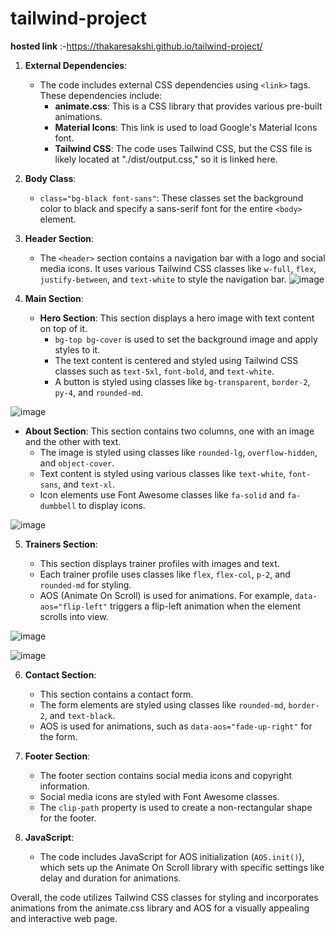 # tailwind-project
**hosted link** :-https://thakaresakshi.github.io/tailwind-project/

1. **External Dependencies**:

   - The code includes external CSS dependencies using `<link>` tags. These dependencies include:
     - **animate.css**: This is a CSS library that provides various pre-built animations.
     - **Material Icons**: This link is used to load Google's Material Icons font.
     - **Tailwind CSS**: The code uses Tailwind CSS, but the CSS file is likely located at "./dist/output.css," so it is linked here.

2. **Body Class**:

   - `class="bg-black font-sans"`: These classes set the background color to black and specify a sans-serif font for the entire `<body>` element.

3. **Header Section**:

   - The `<header>` section contains a navigation bar with a logo and social media icons. It uses various Tailwind CSS classes like `w-full`, `flex`, `justify-between`, and `text-white` to style the navigation bar.
![image](https://github.com/ThakareSakshi/tailwind-project/assets/86354291/5f0840f3-951d-4af3-9e06-ee5a22a61759)

4. **Main Section**:

   - **Hero Section**: This section displays a hero image with text content on top of it.
     - `bg-top bg-cover` is used to set the background image and apply styles to it.
     - The text content is centered and styled using Tailwind CSS classes such as `text-5xl`, `font-bold`, and `text-white`.
     - A button is styled using classes like `bg-transparent`, `border-2`, `py-4`, and `rounded-md`.
       
![image](https://github.com/ThakareSakshi/tailwind-project/assets/86354291/58f762a0-8a1e-448e-b85e-350f80d6e7c6)

   - **About Section**: This section contains two columns, one with an image and the other with text.
     - The image is styled using classes like `rounded-lg`, `overflow-hidden`, and `object-cover`.
     - Text content is styled using various classes like `text-white`, `font-sans`, and `text-xl`.
     - Icon elements use Font Awesome classes like `fa-solid` and `fa-dumbbell` to display icons.

![image](https://github.com/ThakareSakshi/tailwind-project/assets/86354291/35377fcf-85c5-4a22-9015-250e0e8e221a)

5. **Trainers Section**:

   - This section displays trainer profiles with images and text.
   - Each trainer profile uses classes like `flex`, `flex-col`, `p-2`, and `rounded-md` for styling.
   - AOS (Animate On Scroll) is used for animations. For example, `data-aos="flip-left"` triggers a flip-left animation when the element scrolls into view.

![image](https://github.com/ThakareSakshi/tailwind-project/assets/86354291/91e02fb5-b17f-49bf-8f79-7d7904d11829)

![image](https://github.com/ThakareSakshi/tailwind-project/assets/86354291/5b2cc295-e212-4f0f-aaa0-27e844159a70)



6. **Contact Section**:

   - This section contains a contact form.
   - The form elements are styled using classes like `rounded-md`, `border-2`, and `text-black`.
   - AOS is used for animations, such as `data-aos="fade-up-right"` for the form.

7. **Footer Section**:

   - The footer section contains social media icons and copyright information.
   - Social media icons are styled with Font Awesome classes.
   - The `clip-path` property is used to create a non-rectangular shape for the footer.

8. **JavaScript**:

   - The code includes JavaScript for AOS initialization (`AOS.init()`), which sets up the Animate On Scroll library with specific settings like delay and duration for animations.

Overall, the code utilizes Tailwind CSS classes for styling and incorporates animations from the animate.css library and AOS for a visually appealing and interactive web page.
